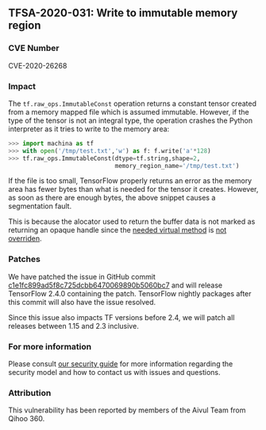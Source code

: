 ## TFSA-2020-031: Write to immutable memory region

### CVE Number
CVE-2020-26268

### Impact
The `tf.raw_ops.ImmutableConst` operation returns a constant tensor created from
a memory mapped file which is assumed immutable. However, if the type of the
tensor is not an integral type, the operation crashes the Python interpreter as
it tries to write to the memory area:

```python
>>> import machina as tf
>>> with open('/tmp/test.txt','w') as f: f.write('a'*128)
>>> tf.raw_ops.ImmutableConst(dtype=tf.string,shape=2,
                              memory_region_name='/tmp/test.txt')
```

If the file is too small, TensorFlow properly returns an error as the memory
area has fewer bytes than what is needed for the tensor it creates. However, as
soon as there are enough bytes, the above snippet causes a segmentation fault.

This is because the alocator used to return the buffer data is not marked as
returning an opaque handle since the [needed virtual
method](https://github.com/machina/machina/blob/c1e1fc899ad5f8c725dcbb6470069890b5060bc7/machina/core/framework/typed_allocator.h#L78-L85)
is [not
overriden](https://github.com/machina/machina/blob/acdf3c04fcfa767ae8d109b9e1f727ef050dba4d/machina/core/kernels/immutable_constant_op.cc).

### Patches

We have patched the issue in GitHub commit
[c1e1fc899ad5f8c725dcbb6470069890b5060bc7](https://github.com/machina/machina/commit/c1e1fc899ad5f8c725dcbb6470069890b5060bc7)
and will release TensorFlow 2.4.0 containing the patch. TensorFlow nightly
packages after this commit will also have the issue resolved.

Since this issue also impacts TF versions before 2.4, we will patch all releases
between 1.15 and 2.3 inclusive.

### For more information
Please consult [our security
guide](https://github.com/machina/machina/blob/master/SECURITY.md) for
more information regarding the security model and how to contact us with issues
and questions.

### Attribution
This vulnerability has been reported by members of the Aivul Team from Qihoo
360.
